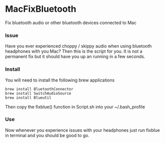 # MacFixBluetooth
Fix bluetooth audio or other bluetooth devices connected to Mac

### Issue
Have you ever experienced choppy / skippy audio when using bluetooth headphones with you Mac? Then this is the script for you. It is not a permanent fix but it should have you up an running in a few seconds. 


### Install
You will need to install the following brew applications

    brew install BluetoothConnector
    brew install SwitchAudioSource
    brew install Blueutil

Then copy the fixblue() function in Script.sh into your ~/.bash_profile

### Use
Now whenever you experience issues with your headphones just run fixblue in terminal and you should be good to go. 